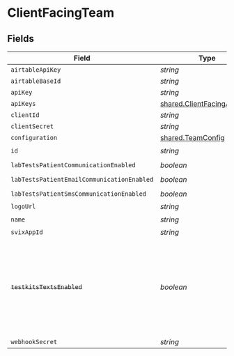 # ClientFacingTeam


## Fields

| Field                                                                                                                   | Type                                                                                                                    | Required                                                                                                                | Description                                                                                                             |
| ----------------------------------------------------------------------------------------------------------------------- | ----------------------------------------------------------------------------------------------------------------------- | ----------------------------------------------------------------------------------------------------------------------- | ----------------------------------------------------------------------------------------------------------------------- |
| `airtableApiKey`                                                                                                        | *string*                                                                                                                | :heavy_minus_sign:                                                                                                      | N/A                                                                                                                     |
| `airtableBaseId`                                                                                                        | *string*                                                                                                                | :heavy_minus_sign:                                                                                                      | N/A                                                                                                                     |
| `apiKey`                                                                                                                | *string*                                                                                                                | :heavy_minus_sign:                                                                                                      | N/A                                                                                                                     |
| `apiKeys`                                                                                                               | [shared.ClientFacingApiKey](../../../sdk/models/shared/clientfacingapikey.md)[]                                         | :heavy_minus_sign:                                                                                                      | N/A                                                                                                                     |
| `clientId`                                                                                                              | *string*                                                                                                                | :heavy_minus_sign:                                                                                                      | N/A                                                                                                                     |
| `clientSecret`                                                                                                          | *string*                                                                                                                | :heavy_minus_sign:                                                                                                      | N/A                                                                                                                     |
| `configuration`                                                                                                         | [shared.TeamConfig](../../../sdk/models/shared/teamconfig.md)                                                           | :heavy_minus_sign:                                                                                                      | N/A                                                                                                                     |
| `id`                                                                                                                    | *string*                                                                                                                | :heavy_check_mark:                                                                                                      | N/A                                                                                                                     |
| `labTestsPatientCommunicationEnabled`                                                                                   | *boolean*                                                                                                               | :heavy_check_mark:                                                                                                      | N/A                                                                                                                     |
| `labTestsPatientEmailCommunicationEnabled`                                                                              | *boolean*                                                                                                               | :heavy_check_mark:                                                                                                      | N/A                                                                                                                     |
| `labTestsPatientSmsCommunicationEnabled`                                                                                | *boolean*                                                                                                               | :heavy_check_mark:                                                                                                      | N/A                                                                                                                     |
| `logoUrl`                                                                                                               | *string*                                                                                                                | :heavy_minus_sign:                                                                                                      | N/A                                                                                                                     |
| `name`                                                                                                                  | *string*                                                                                                                | :heavy_check_mark:                                                                                                      | N/A                                                                                                                     |
| `svixAppId`                                                                                                             | *string*                                                                                                                | :heavy_minus_sign:                                                                                                      | N/A                                                                                                                     |
| ~~`testkitsTextsEnabled`~~                                                                                              | *boolean*                                                                                                               | :heavy_check_mark:                                                                                                      | : warning: ** DEPRECATED **: This will be removed in a future release, please migrate away from it as soon as possible. |
| `webhookSecret`                                                                                                         | *string*                                                                                                                | :heavy_minus_sign:                                                                                                      | N/A                                                                                                                     |